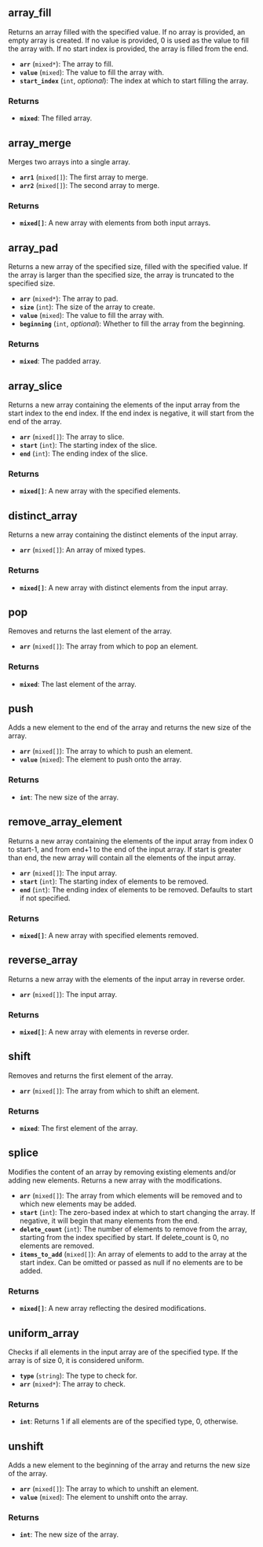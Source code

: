 ## array_fill

Returns an array filled with the specified value. If no array
is provided, an empty array is created. If no value is
provided, 0 is used as the value to fill the array with. If no
start index is provided, the array is filled from the end.


- **`arr`** (`mixed*`): The array to fill.
- **`value`** (`mixed`): The value to fill the array with.
- **`start_index`** (`int`, *optional*): The index at which to start filling
  the array.

### Returns

- **`mixed`**: The filled array.


## array_merge

Merges two arrays into a single array.


- **`arr1`** (`mixed[]`): The first array to merge.
- **`arr2`** (`mixed[]`): The second array to merge.

### Returns

- **`mixed[]`**: A new array with elements from both input arrays.


## array_pad

Returns a new array of the specified size, filled with the
specified value. If the array is larger than the specified size,
the array is truncated to the specified size.


- **`arr`** (`mixed*`): The array to pad.
- **`size`** (`int`): The size of the array to create.
- **`value`** (`mixed`): The value to fill the array with.
- **`beginning`** (`int`, *optional*): Whether to fill the array from the
  beginning.

### Returns

- **`mixed`**: The padded array.


## array_slice

Returns a new array containing the elements of the input array
from the start index to the end index. If the end index is
negative, it will start from the end of the array.


- **`arr`** (`mixed[]`): The array to slice.
- **`start`** (`int`): The starting index of the slice.
- **`end`** (`int`): The ending index of the slice.

### Returns

- **`mixed[]`**: A new array with the specified elements.


## distinct_array

Returns a new array containing the distinct elements of the input
array.


- **`arr`** (`mixed[]`): An array of mixed types.

### Returns

- **`mixed[]`**: A new array with distinct elements from the input array.


## pop

Removes and returns the last element of the array.


- **`arr`** (`mixed[]`): The array from which to pop an element.

### Returns

- **`mixed`**: The last element of the array.


## push

Adds a new element to the end of the array and returns the new
size of the array.


- **`arr`** (`mixed[]`): The array to which to push an element.
- **`value`** (`mixed`): The element to push onto the array.

### Returns

- **`int`**: The new size of the array.


## remove_array_element

Returns a new array containing the elements of the input array
from index 0 to start-1, and from end+1 to the end of the input
array. If start is greater than end, the new array will contain
all the elements of the input array.


- **`arr`** (`mixed[]`): The input array.
- **`start`** (`int`): The starting index of elements to be removed.
- **`end`** (`int`): The ending index of elements to be removed. Defaults to
  start if not specified.

### Returns

- **`mixed[]`**: A new array with specified elements removed.


## reverse_array

Returns a new array with the elements of the input array in
reverse order.


- **`arr`** (`mixed[]`): The input array.

### Returns

- **`mixed[]`**: A new array with elements in reverse order.


## shift

Removes and returns the first element of the array.


- **`arr`** (`mixed[]`): The array from which to shift an element.

### Returns

- **`mixed`**: The first element of the array.


## splice

Modifies the content of an array by removing existing elements
and/or adding new elements. Returns a new array with the
modifications.


- **`arr`** (`mixed[]`): The array from which elements will be removed and to
  which new elements may be added.
- **`start`** (`int`): The zero-based index at which to start changing the
  array. If negative, it will begin that many elements from the end.
- **`delete_count`** (`int`): The number of elements to remove from the array,
  starting from the index specified by start. If delete_count is 0, no elements
  are removed.
- **`items_to_add`** (`mixed[]`): An array of elements to add to the array at
  the start index. Can be omitted or passed as null if no elements are to be
  added.

### Returns

- **`mixed[]`**: A new array reflecting the desired modifications.


## uniform_array

Checks if all elements in the input array are of the specified
type. If the array is of size 0, it is considered uniform.


- **`type`** (`string`): The type to check for.
- **`arr`** (`mixed*`): The array to check.

### Returns

- **`int`**: Returns 1 if all elements are of the specified type, 0,
        otherwise.


## unshift

Adds a new element to the beginning of the array and returns
the new size of the array.


- **`arr`** (`mixed[]`): The array to which to unshift an element.
- **`value`** (`mixed`): The element to unshift onto the array.

### Returns

- **`int`**: The new size of the array.
